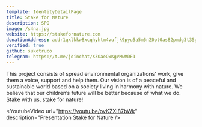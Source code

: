 ```yaml
---
template: IdentityDetailPage
title: Stake for Nature 
description: SPO
image: /s4na.jpg
website: https://stakefornature.com
donationAddress: addr1qxlkkw8xcqhyhtm4vufjk9pyu5a5m6n20pt0as82pmdg3t35gfp0vk27p6ujaudcxmjaqvw64daw68r0e4q846vryjlq34mvxd
verified: true
github: sukotruco
telegram: https://t.me/joinchat/X3OaeQxKgVMwMDE1
---
```


This project consists of spread environmental organizations' work, give them a voice, support and help them. Our vision is of a peaceful and sustainable world based on a society living in harmony with nature. We believe that our children’s future will be better because of what we do. Stake with us, stake for nature!

<YoutubeVideo url="https://youtu.be/ovKZXI87bWk" description="Presentation Stake for Nature />
